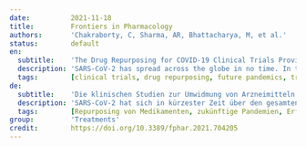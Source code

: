```yaml
---
date:          2021-11-18
title:         Frontiers in Pharmacology
authors:       'Chakraborty, C, Sharma, AR, Bhattacharya, M, et al.'
status:        default
en:
  subtitle:    'The Drug Repurposing for COVID-19 Clinical Trials Provide Very Effective Therapeutic Combinations: Lessons Learned From Major Clinical Studies'
  description: 'SARS-CoV-2 has spread across the globe in no time. In the beginning, people suffered due to the absence of efficacious drugs required to treat severely ill patients. Nevertheless, still, there are no established therapeutic molecules against the SARS-CoV-2. Therefore, repurposing of the drugs started against SARS-CoV-2, due to which several drugs were approved for the treatment of COVID-19 patients. This paper reviewed the treatment regime for COVID-19 through drug repurposing from December 8, 2019 (the day when WHO recognized COVID-19 as a pandemic) until today. We have reviewed all the clinical trials from RECOVERY trials, ACTT-1 and ACTT-2 study group, and other major clinical trial platforms published in highly reputed journals such as NEJM, Lancet, etc. In addition to single-molecule therapy, several combination therapies were also evaluated to understand the treatment of COVID-19 from these significant clinical trials. To date, several lessons have been learned on the therapeutic outcomes for COVID-19. The paper also outlines the experiences gained during the repurposing of therapeutic molecules (hydroxychloroquine, ritonavir/ lopinavir, favipiravir, remdesivir, ivermectin, dexamethasone, camostatmesylate, and heparin), immunotherapeutic molecules (tocilizumab, mavrilimumab, baricitinib, and interferons), combination therapy, and convalescent plasma therapy to treat COVID-19 patients. We summarized that anti-viral therapeutic (remdesivir) and immunotherapeutic (tocilizumab, dexamethasone, and baricitinib) therapy showed some beneficial outcomes. Until March 2021, 4952 clinical trials have been registered in ClinicalTrials.gov toward the drug and vaccine development for COVID-19. More than 100 countries have participated in contributing to these clinical trials. Other than the registered clinical trials (medium to large-size), several small-size clinical trials have also been conducted from time to time to evaluate the treatment of COVID-19. Four molecules showed beneficial therapeutic to treat COVID-19 patients. The short-term repurposing of the existing drug may provide a successful outcome for COVID-19 patients. Therefore, more clinical trials can be initiated using potential anti-viral molecules by evaluating in different phases of clinical trials.'
  tags:        [clinical trials, drug repurposing, future pandemics, treatment experience]
de:
  subtitle:    'Die klinischen Studien zur Umwidmung von Arzneimitteln für COVID-19 liefern sehr wirksame therapeutische Kombinationen: Lehren aus großen klinischen Studien'
  description: 'SARS-CoV-2 hat sich in kürzester Zeit über den gesamten Globus ausgebreitet. Anfangs litten die Menschen darunter, dass es keine wirksamen Medikamente zur Behandlung der schwer erkrankten Patienten gab. Dennoch gibt es immer noch keine etablierten therapeutischen Moleküle gegen SARS-CoV-2. Daher wurde mit der Umwidmung von Medikamenten gegen SARS-CoV-2 begonnen, wodurch mehrere Medikamente für die Behandlung von COVID-19-Patienten zugelassen wurden. In diesem Beitrag wird die Behandlung von COVID-19 durch die Umwidmung von Medikamenten seit dem 8. Dezember 2019 (dem Tag, an dem die WHO COVID-19 als Pandemie anerkannte) bis heute untersucht. Wir haben alle klinischen Studien aus den RECOVERY-Studien, der ACTT-1- und ACTT-2-Studiengruppe und anderen wichtigen klinischen Studienplattformen geprüft, die in renommierten Fachzeitschriften wie NEJM, Lancet usw. veröffentlicht wurden. Neben der Einzelmolekültherapie wurden auch mehrere Kombinationstherapien bewertet, um die Behandlung von COVID-19 aus diesen bedeutenden klinischen Studien zu verstehen. Bis heute wurden mehrere Lehren aus den therapeutischen Ergebnissen für COVID-19 gezogen. In dem Beitrag werden auch die Erfahrungen beschrieben, die beim Repurposing therapeutischer Moleküle (Hydroxychloroquin, Ritonavir/Lopinavir, Favipiravir, Remdesivir, Ivermectin, Dexamethason, Camostatmesylat und Heparin), immuntherapeutischer Moleküle (Tocilizumab, Mavrilimumab, Baricitinib und Interferone), der Kombinationstherapie und der Therapie mit rekonvaleszentem Plasma zur Behandlung von COVID-19-Patienten gemacht wurden. Wir fassen zusammen, dass die antivirale Therapie (Remdesivir) und die immuntherapeutische Therapie (Tocilizumab, Dexamethason und Baricitinib) einige positive Ergebnisse zeigten. Bis März 2021 wurden 4952 klinische Studien zur Entwicklung von Medikamenten und Impfstoffen für COVID-19 bei ClinicalTrials.gov registriert. Mehr als 100 Länder haben zu diesen klinischen Studien beigetragen. Neben den registrierten (mittelgroßen bis großen) klinischen Studien wurden von Zeit zu Zeit auch mehrere kleinere klinische Studien durchgeführt, um die Behandlung von COVID-19 zu untersuchen. Vier Moleküle erwiesen sich als vorteilhaft für die Behandlung von COVID-19-Patienten. Die kurzfristige Umwidmung eines bestehenden Medikaments könnte für COVID-19-Patienten ein erfolgreiches Ergebnis bringen. Daher können weitere klinische Studien mit potenziellen antiviralen Molekülen eingeleitet werden, indem sie in verschiedenen Phasen der klinischen Studien bewertet werden.' 
  tags:        [Repurposing von Medikamenten, zukünftige Pandemien, Erfahrung in der Behandlung, Klinische Studien]
group:         'Treatments'
credit:        https://doi.org/10.3389/fphar.2021.704205
---
```

